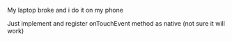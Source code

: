 My laptop broke and i do it on my phone

Just implement and register onTouchEvent method as native (not sure it will work)
